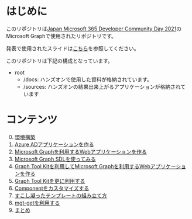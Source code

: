# はじめに

このリポジトリは[Japan Microsoft 365 Developer Community Day 2021](https://jpm365dev.connpass.com/event/227478/)のMicrosoft Graphで使用されたリポジトリです。

発表で使用されたスライドは[こちら]()を参照してください。

このリポジトリは下記の構成となっています。

* root
  * /docs: ハンズオンで使用した資料が格納されています。
  * /sources: ハンズオンの結果出来上がるアプリケーションが格納されています

# コンテンツ

0. [環境構築](./docs/0-preparation.md)
1. [Azure ADアプリケーションを作る](./docs/1-make-ad-app.md)
2. [Microsoft Graphを利用するWebアプリケーションを作る](./docs/2-make-web-app.md)
3. [Microsoft Graph SDLを使ってみる](./docs/3-using-graph-sdk.md)
4. [Graph Tool Kitを利用してMicrosoft Graphを利用するWebアプリケーションを作る](./docs/4-using-toolkit.md)
5. [Graph Tool Kitを更に利用する](./docs/5-using-toolkit-more.md)
6. [Componentをカスタマイズする](./docs/6-custom-component.md)
7. [すこし凝ったテンプレートの組み立て方](./docs/7-use-any-component.md)
8. [mgt-getを利用する](./docs/8-use-mgt-get.md)
9. [まとめ](./docs/9-summary.md)

